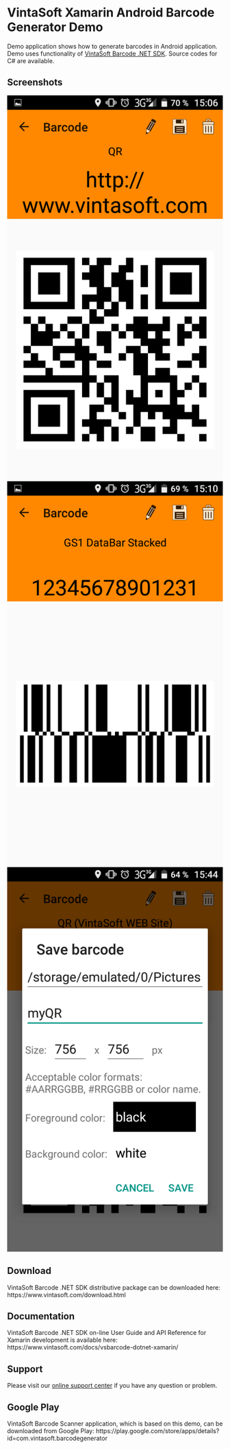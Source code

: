 <h1>VintaSoft Xamarin Android Barcode Generator Demo</h1>

Demo application shows how to generate barcodes in Android application. Demo uses functionality of <a href="https://www.vintasoft.com/vsbarcode-dotnet-index.html">VintaSoft Barcode .NET SDK</a>. Source codes for C# are available.

<h2>Screenshots</h2>
<img src="screenshot-generate_QR_barcode.png" alt="VintaSoft Xamarin.Android Barcode Generator Demo: Generate QR barcode">

<img src="screenshot-generate_GS1_Databar_Stacked_barcode.png" alt="VintaSoft Xamarin.Android Barcode Generator Demo: Generate GS1 DataBar Stacked barcode">

<img src="screenshot-save_barcode_to_image_file.png" alt="VintaSoft Xamarin.Android Barcode Generator Demo: Save generated barcode image to a file">


<h2>Download</h2>
VintaSoft Barcode .NET SDK distributive package can be downloaded here: https://www.vintasoft.com/download.html


<h2>Documentation</h2>
VintaSoft Barcode .NET SDK on-line User Guide and API Reference for Xamarin development is available here: https://www.vintasoft.com/docs/vsbarcode-dotnet-xamarin/


<h2>Support</h2>
Please visit our <a href="https://www.vintasoft.com/support/">online support center</a> if you have any question or problem.


<h2>Google Play</h2>
VintaSoft Barcode Scanner application, which is based on this demo, can be downloaded from Google Play: https://play.google.com/store/apps/details?id=com.vintasoft.barcodegenerator
